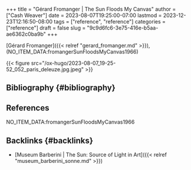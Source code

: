 +++
title = "Gérard Fromanger | The Sun Floods My Canvas"
author = ["Cash Weaver"]
date = 2023-08-07T19:25:00-07:00
lastmod = 2023-12-23T12:16:50-08:00
tags = ["reference", "reference"]
categories = ["reference"]
draft = false
slug = "9c9d6fc6-3e75-416e-b5aa-ae6362c0ba9b"
+++

[Gérard Fromanger]({{< relref "gerard_fromanger.md" >}}), (NO_ITEM_DATA:fromangerSunFloodsMyCanvas1966)

{{< figure src="/ox-hugo/2023-08-07_19-25-52_052_paris_deleuze.jpg.jpeg" >}}


## Bibliography {#bibliography}

## References

<style>.csl-entry{text-indent: -1.5em; margin-left: 1.5em;}</style><div class="csl-bib-body">
  <div class="csl-entry">NO_ITEM_DATA:fromangerSunFloodsMyCanvas1966</div>
</div>



## Backlinks {#backlinks}

-   [Museum Barberini | The Sun: Source of Light in Art]({{< relref "museum_barberini_sonne.md" >}})
